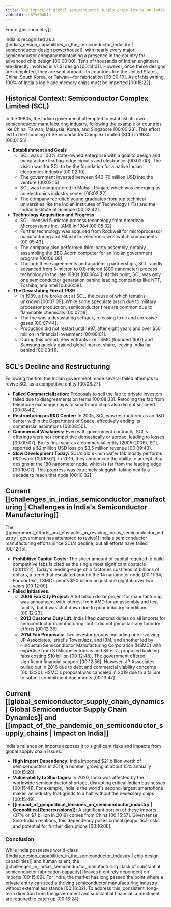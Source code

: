 ```yaml
---
title: The impact of global semiconductor supply chain issues on India
videoId: isBYV6QWDIo
---
```


From: [[asianometry]] <br/> 

India is recognized as a [[indias_design_capabilities_in_the_semiconductor_industry | semiconductor design powerhouse]], with nearly every major semiconductor company maintaining a presence in the country for advanced chip design <a class="yt-timestamp" data-t="00:00:00">[00:00:00]</a>. Tens of thousands of Indian engineers are directly involved in VLSI design <a class="yt-timestamp" data-t="00:14:31">[00:14:31]</a>. However, once these designs are completed, they are sent abroad—to countries like the United States, China, South Korea, or Taiwan—for fabrication <a class="yt-timestamp" data-t="00:00:10">[00:00:10]</a>. As of this writing, 100% of India's logic and memory chips must be imported <a class="yt-timestamp" data-t="00:15:22">[00:15:22]</a>.

## Historical Context: Semiconductor Complex Limited (SCL)

In the 1980s, the Indian government attempted to establish its own semiconductor manufacturing industry, following the example of countries like China, Taiwan, Malaysia, Korea, and Singapore <a class="yt-timestamp" data-t="00:00:23">[00:00:23]</a>. This effort led to the founding of Semiconductor Complex Limited (SCL) in 1984 <a class="yt-timestamp" data-t="00:01:55">[00:01:55]</a>.

*   **Establishment and Goals**
    *   SCL was a 100% state-owned enterprise with a goal to design and manufacture leading-edge circuits and electronics <a class="yt-timestamp" data-t="00:02:00">[00:02:00]</a>. The vision was for SCL to be the foundation for a native Indian electronics industry <a class="yt-timestamp" data-t="00:02:10">[00:02:10]</a>.
    *   The government invested between $40-70 million USD into the venture <a class="yt-timestamp" data-t="00:02:15">[00:02:15]</a>.
    *   SCL was headquartered in Mohali, Punjab, which was emerging as an electronics industry center <a class="yt-timestamp" data-t="00:02:22">[00:02:22]</a>.
    *   The company recruited young graduates from top technical universities like the Indian Institutes of Technology (IITs) and the Indian Institute of Science <a class="yt-timestamp" data-t="00:02:42">[00:02:42]</a>.
*   **Technology Acquisition and Progress**
    *   SCL licensed 5-micron process technology from American Microsystems Inc. (AMI) in 1984 <a class="yt-timestamp" data-t="00:05:32">[00:05:32]</a>.
    *   Further technology was acquired from Rockwell for microprocessor manufacturing and Hitachi for electronic wristwatch components <a class="yt-timestamp" data-t="00:05:43">[00:05:43]</a>.
    *   The company also performed third-party assembly, notably assembling the BBC Acorn computer for an Indian government program <a class="yt-timestamp" data-t="00:06:08">[00:06:08]</a>.
    *   Through these agreements and academic partnerships, SCL rapidly advanced from 5-micron to 0.8-micron (800 nanometer) process technology in the late 1980s <a class="yt-timestamp" data-t="00:06:41">[00:06:41]</a>. At this point, SCL was only one semiconductor generation behind leading companies like NTT, Toshiba, and Intel <a class="yt-timestamp" data-t="00:06:58">[00:06:58]</a>.
*   **The Devastating Fire of 1989**
    *   In 1989, a fire broke out at SCL, the cause of which remains unknown <a class="yt-timestamp" data-t="00:07:09">[00:07:09]</a>. While some speculate arson due to military processor production, semiconductor fires are common due to flammable chemicals <a class="yt-timestamp" data-t="00:07:18">[00:07:18]</a>.
    *   The fire was a devastating setback, releasing toxic and corrosive gases <a class="yt-timestamp" data-t="00:07:44">[00:07:44]</a>.
    *   Production did not restart until 1997, after eight years and over $50 million in financial investment <a class="yt-timestamp" data-t="00:08:01">[00:08:01]</a>.
    *   During this period, new entrants like TSMC (founded 1987) and Samsung quickly gained global market share, leaving India far behind <a class="yt-timestamp" data-t="00:08:11">[00:08:11]</a>.

## SCL's Decline and Restructuring

Following the fire, the Indian government made several failed attempts to revive SCL as a competitive entity <a class="yt-timestamp" data-t="00:08:27">[00:08:27]</a>:

*   **Failed Commercialization:** Proposals to sell the fab to private investors failed due to disagreements on terms <a class="yt-timestamp" data-t="00:08:33">[00:08:33]</a>. Retooling the fab from telephone exchange chips to smart card chips also did not succeed <a class="yt-timestamp" data-t="00:08:42">[00:08:42]</a>.
*   **Restructuring as R&D Center:** In 2005, SCL was restructured as an R&D center within the Department of Space, effectively ending its commercial aspirations <a class="yt-timestamp" data-t="00:08:50">[00:08:50]</a>.
*   **Commercial Weakness:** Even with government contracts, SCL's offerings were not competitive domestically or abroad, leading to losses <a class="yt-timestamp" data-t="00:09:07">[00:09:07]</a>. By its final year as a commercial entity (2005-2006), SCL reported a $2 million USD loss on $3.5 million revenue <a class="yt-timestamp" data-t="00:09:43">[00:09:43]</a>.
*   **Slow Development Today:** SCL's old 6-inch wafer fab mostly performs R&D work <a class="yt-timestamp" data-t="00:10:01">[00:10:01]</a>. In 2019, they announced the ability to accept chip designs at the 180 nanometer node, which is far from the leading edge <a class="yt-timestamp" data-t="00:10:07">[00:10:07]</a>. This progress was extremely sluggish, taking nearly a decade to reach that node <a class="yt-timestamp" data-t="00:10:32">[00:10:32]</a>.

## Current [[challenges_in_indias_semiconductor_manufacturing | Challenges in India's Semiconductor Manufacturing]]

The [[government_efforts_and_obstacles_in_reviving_indias_semiconductor_industry | government has attempted to revive]] India's semiconductor manufacturing efforts since SCL's decline, but all efforts have failed <a class="yt-timestamp" data-t="00:12:15">[00:12:15]</a>.

*   **Prohibitive Capital Costs:** The sheer amount of capital required to build competitive fabs is cited as the single most significant obstacle <a class="yt-timestamp" data-t="00:11:22">[00:11:22]</a>. Today's leading-edge chip factories cost tens of billions of dollars, a trend that escalated around the 14 nanometer node <a class="yt-timestamp" data-t="00:11:34">[00:11:34]</a>. For context, TSMC spends $20 billion on just one gigafab over two years <a class="yt-timestamp" data-t="00:12:00">[00:12:00]</a>.
*   **Failed Initiatives:**
    *   **2006 Fab City Project:** A $3 billion dollar project for manufacturing was announced, with interest from AMD for an assembly and test facility, but it was shut down due to poor industry conditions <a class="yt-timestamp" data-t="00:12:23">[00:12:23]</a>.
    *   **2013 Customs Duty Lift:** India lifted customs duties on all imports for semiconductor manufacturing, but it did not jumpstart any foundry efforts <a class="yt-timestamp" data-t="00:12:36">[00:12:36]</a>.
    *   **2014 Fab Proposals:** Two investor groups, including one involving JP Associates, Israel's TowerJazz, and IBM, and another led by Hindustan Semiconductor Manufacturing Corporation (HSMC) with expertise from STMicroelectronics and Silterra, proposed building fabs costing $10 billion <a class="yt-timestamp" data-t="00:12:48">[00:12:48]</a>. The government offered significant financial support <a class="yt-timestamp" data-t="00:12:56">[00:12:56]</a>. However, JP Associates pulled out in 2016 due to debt and commercial viability concerns <a class="yt-timestamp" data-t="00:13:20">[00:13:20]</a>. HSMC's proposal was canceled in 2019 due to a failure to submit commitment documents <a class="yt-timestamp" data-t="00:13:47">[00:13:47]</a>.

## Current [[global_semiconductor_supply_chain_dynamics | Global Semiconductor Supply Chain Dynamics]] and [[impact_of_the_pandemic_on_semiconductor_supply_chains | Impact on India]]

India's reliance on imports exposes it to significant risks and impacts from global supply chain issues:

*   **High Import Dependency:** India imported $21 billion worth of semiconductors in 2019, a number growing at about 15% annually <a class="yt-timestamp" data-t="00:15:28">[00:15:28]</a>.
*   **Vulnerability to Shortages:** In 2020, India was affected by the worldwide semiconductor shortage, disrupting critical Indian businesses <a class="yt-timestamp" data-t="00:15:41">[00:15:41]</a>. For example, India is the world's second-largest smartphone maker, an industry that grinds to a halt without the necessary chips <a class="yt-timestamp" data-t="00:15:49">[00:15:49]</a>.
*   **[[impact_of_geopolitical_tensions_on_semiconductor_industry | Geopolitical Repercussions]]:** A significant portion of these imports (37% or $7 billion in 2019) comes from China <a class="yt-timestamp" data-t="00:15:57">[00:15:57]</a>. Given tense Sino-Indian relations, this dependency poses critical geopolitical risks and potential for further disruptions <a class="yt-timestamp" data-t="00:16:06">[00:16:06]</a>.

### Conclusion

While India possesses world-class [[indias_design_capabilities_in_the_semiconductor_industry | chip design capabilities]] and human talent, the [[challenges_in_indias_semiconductor_manufacturing | lack of substantial semiconductor fabrication capacity]] leaves it entirely dependent on imports <a class="yt-timestamp" data-t="00:15:09">[00:15:09]</a>. For India, the market has long passed the point where a private entity can seed a thriving semiconductor manufacturing industry without external assistance <a class="yt-timestamp" data-t="00:16:32">[00:16:32]</a>. To address this, consistent, long-term direction from the government and substantial financial commitment are required to catch up <a class="yt-timestamp" data-t="00:16:24">[00:16:24]</a>.